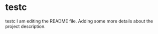 # testc
testc
I am editing the README file. Adding some more details about the project description.
